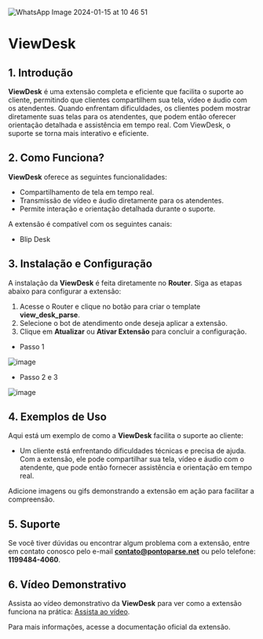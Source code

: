 ![WhatsApp Image 2024-01-15 at 10 46 51](https://github.com/Wilkor/doc-plugin-fura-fila/assets/34819624/acaf6e2b-c51c-435d-ae54-becbc8fe0b47)



# ViewDesk

## 1. Introdução

**ViewDesk** é uma extensão completa e eficiente que facilita o suporte ao cliente, permitindo que clientes compartilhem sua tela, vídeo e áudio com os atendentes. Quando enfrentam dificuldades, os clientes podem mostrar diretamente suas telas para os atendentes, que podem então oferecer orientação detalhada e assistência em tempo real. Com ViewDesk, o suporte se torna mais interativo e eficiente.

## 2. Como Funciona?

**ViewDesk** oferece as seguintes funcionalidades:

- Compartilhamento de tela em tempo real.
- Transmissão de vídeo e áudio diretamente para os atendentes.
- Permite interação e orientação detalhada durante o suporte.

A extensão é compatível com os seguintes canais:

- Blip Desk

## 3. Instalação e Configuração

A instalação da **ViewDesk** é feita diretamente no **Router**. Siga as etapas abaixo para configurar a extensão:

1. Acesse o Router e clique no botão para criar o template **view_desk_parse**.
2. Selecione o bot de atendimento onde deseja aplicar a extensão.
3. Clique em **Atualizar** ou **Ativar Extensão** para concluir a configuração.

- Passo 1
  
![image](https://github.com/user-attachments/assets/693813e3-d834-4fb2-b9fa-ed01afc4a2a9)

- Passo 2 e 3

![image](https://github.com/user-attachments/assets/2ce96311-717e-48bf-b431-9fad238bdbca)




## 4. Exemplos de Uso

Aqui está um exemplo de como a **ViewDesk** facilita o suporte ao cliente:

- Um cliente está enfrentando dificuldades técnicas e precisa de ajuda. Com a extensão, ele pode compartilhar sua tela, vídeo e áudio com o atendente, que pode então fornecer assistência e orientação em tempo real.

Adicione imagens ou gifs demonstrando a extensão em ação para facilitar a compreensão.

## 5. Suporte

Se você tiver dúvidas ou encontrar algum problema com a extensão, entre em contato conosco pelo e-mail **contato@pontoparse.net** ou pelo telefone: **1199484-4060**.

## 6. Vídeo Demonstrativo

Assista ao vídeo demonstrativo da **ViewDesk** para ver como a extensão funciona na prática: [Assista ao vídeo](https://www.youtube.com/watch?v=cmesEiVYisI).

Para mais informações, acesse a documentação oficial da extensão.
